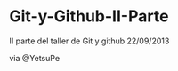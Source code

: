 Git-y-Github-II-Parte
=====================

II parte del taller de Git y github 22/09/2013

via @YetsuPe